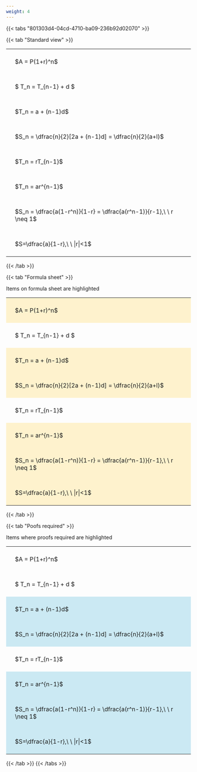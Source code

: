 ```yaml
---
weight: 4
---
```


{{< tabs "801303d4-04cd-4710-ba09-236b92d02070" >}}

{{< tab "Standard view" >}}

<style type="text/css">
#T_f73c2 th.col_heading {
  text-align: left;
  font-size: 1em;
}
#T_f73c2 td {
  text-align: left;
  font-size: 1em;
  padding: 1.5em;
}
</style>
<table id="T_f73c2">
  <thead>
  </thead>
  <tbody>
    <tr>
      <td id="T_f73c2_row0_col0" class="data row0 col0" >$A = P(1+r)^n$</td>
    </tr>
    <tr>
      <td id="T_f73c2_row1_col0" class="data row1 col0" >$ T_n = T_{n-1} + d $</td>
    </tr>
    <tr>
      <td id="T_f73c2_row2_col0" class="data row2 col0" >$T_n = a + (n-1)d$</td>
    </tr>
    <tr>
      <td id="T_f73c2_row3_col0" class="data row3 col0" >$S_n = \dfrac{n}{2}[2a + (n-1)d] = \dfrac{n}{2}(a+l)$</td>
    </tr>
    <tr>
      <td id="T_f73c2_row4_col0" class="data row4 col0" >$T_n = rT_{n-1}$</td>
    </tr>
    <tr>
      <td id="T_f73c2_row5_col0" class="data row5 col0" >$T_n = ar^{n-1}$</td>
    </tr>
    <tr>
      <td id="T_f73c2_row6_col0" class="data row6 col0" >$S_n = \dfrac{a(1-r^n)}{1-r} = \dfrac{a(r^n-1)}{r-1},\ \  r \neq 1$</td>
    </tr>
    <tr>
      <td id="T_f73c2_row7_col0" class="data row7 col0" >$S=\dfrac{a}{1-r},\ \ |r|<1$</td>
    </tr>
  </tbody>
</table>
{{< /tab >}}

{{< tab "Formula sheet" >}}

Items on formula sheet are highlighted 
<br>
<style type="text/css">
#T_160ca th.col_heading {
  text-align: left;
  font-size: 1em;
}
#T_160ca td {
  text-align: left;
  font-size: 1em;
  padding: 1.5em;
}
#T_160ca_row0_col0, #T_160ca_row2_col0, #T_160ca_row3_col0, #T_160ca_row5_col0, #T_160ca_row6_col0, #T_160ca_row7_col0 {
  background-color: rgba(255,194,10, 0.2);
}
#T_160ca_row1_col0, #T_160ca_row4_col0 {
  background-color: rgba(0,0,0,0);
}
</style>
<table id="T_160ca">
  <thead>
  </thead>
  <tbody>
    <tr>
      <td id="T_160ca_row0_col0" class="data row0 col0" >$A = P(1+r)^n$</td>
    </tr>
    <tr>
      <td id="T_160ca_row1_col0" class="data row1 col0" >$ T_n = T_{n-1} + d $</td>
    </tr>
    <tr>
      <td id="T_160ca_row2_col0" class="data row2 col0" >$T_n = a + (n-1)d$</td>
    </tr>
    <tr>
      <td id="T_160ca_row3_col0" class="data row3 col0" >$S_n = \dfrac{n}{2}[2a + (n-1)d] = \dfrac{n}{2}(a+l)$</td>
    </tr>
    <tr>
      <td id="T_160ca_row4_col0" class="data row4 col0" >$T_n = rT_{n-1}$</td>
    </tr>
    <tr>
      <td id="T_160ca_row5_col0" class="data row5 col0" >$T_n = ar^{n-1}$</td>
    </tr>
    <tr>
      <td id="T_160ca_row6_col0" class="data row6 col0" >$S_n = \dfrac{a(1-r^n)}{1-r} = \dfrac{a(r^n-1)}{r-1},\ \  r \neq 1$</td>
    </tr>
    <tr>
      <td id="T_160ca_row7_col0" class="data row7 col0" >$S=\dfrac{a}{1-r},\ \ |r|<1$</td>
    </tr>
  </tbody>
</table>
{{< /tab >}}

{{< tab "Poofs required" >}}

Items where proofs required are highlighted 
<br>
<style type="text/css">
#T_e2d39 th.col_heading {
  text-align: left;
  font-size: 1em;
}
#T_e2d39 td {
  text-align: left;
  font-size: 1em;
  padding: 1.5em;
}
#T_e2d39_row0_col0, #T_e2d39_row1_col0, #T_e2d39_row4_col0 {
  background-color: rgba(0,0,0,0);
}
#T_e2d39_row2_col0, #T_e2d39_row3_col0, #T_e2d39_row5_col0, #T_e2d39_row6_col0, #T_e2d39_row7_col0 {
  background-color: rgba(0,150,200, 0.2);
}
</style>
<table id="T_e2d39">
  <thead>
  </thead>
  <tbody>
    <tr>
      <td id="T_e2d39_row0_col0" class="data row0 col0" >$A = P(1+r)^n$</td>
    </tr>
    <tr>
      <td id="T_e2d39_row1_col0" class="data row1 col0" >$ T_n = T_{n-1} + d $</td>
    </tr>
    <tr>
      <td id="T_e2d39_row2_col0" class="data row2 col0" >$T_n = a + (n-1)d$</td>
    </tr>
    <tr>
      <td id="T_e2d39_row3_col0" class="data row3 col0" >$S_n = \dfrac{n}{2}[2a + (n-1)d] = \dfrac{n}{2}(a+l)$</td>
    </tr>
    <tr>
      <td id="T_e2d39_row4_col0" class="data row4 col0" >$T_n = rT_{n-1}$</td>
    </tr>
    <tr>
      <td id="T_e2d39_row5_col0" class="data row5 col0" >$T_n = ar^{n-1}$</td>
    </tr>
    <tr>
      <td id="T_e2d39_row6_col0" class="data row6 col0" >$S_n = \dfrac{a(1-r^n)}{1-r} = \dfrac{a(r^n-1)}{r-1},\ \  r \neq 1$</td>
    </tr>
    <tr>
      <td id="T_e2d39_row7_col0" class="data row7 col0" >$S=\dfrac{a}{1-r},\ \ |r|<1$</td>
    </tr>
  </tbody>
</table>
{{< /tab >}}
{{< /tabs >}}